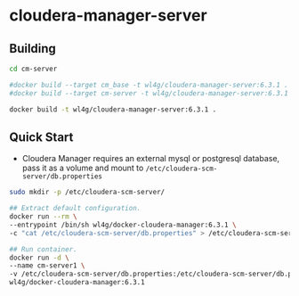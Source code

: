 # cloudera-manager-server

## Building

```bash
cd cm-server

#docker build --target cm_base -t wl4g/cloudera-manager-server:6.3.1 .
#docker build --target cm-server -t wl4g/cloudera-manager-server:6.3.1 .

docker build -t wl4g/cloudera-manager-server:6.3.1 .
```

## Quick Start

- Cloudera Manager requires an external mysql or postgresql database, pass it as a volume and mount to `/etc/cloudera-scm-server/db.properties`

```bash
sudo mkdir -p /etc/cloudera-scm-server/

## Extract default configuration.
docker run --rm \
--entrypoint /bin/sh wl4g/docker-cloudera-manager:6.3.1 \
-c "cat /etc/cloudera-scm-server/db.properties" > /etc/cloudera-scm-server/db.properties

## Run container.
docker run -d \
--name cm-server1 \
-v /etc/cloudera-scm-server/db.properties:/etc/cloudera-scm-server/db.properties \
wl4g/docker-cloudera-manager:6.3.1
```
